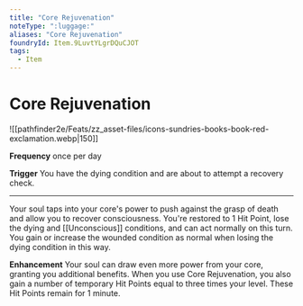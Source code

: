 ```yaml
---
title: "Core Rejuvenation"
noteType: ":luggage:"
aliases: "Core Rejuvenation"
foundryId: Item.9LuvtYLgrDQuCJOT
tags:
  - Item
---
```


# Core Rejuvenation
![[pathfinder2e/Feats/zz_asset-files/icons-sundries-books-book-red-exclamation.webp|150]]

**Frequency** once per day

**Trigger** You have the dying condition and are about to attempt a recovery check.

* * *

Your soul taps into your core's power to push against the grasp of death and allow you to recover consciousness. You're restored to 1 Hit Point, lose the dying and [[Unconscious]] conditions, and can act normally on this turn. You gain or increase the wounded condition as normal when losing the dying condition in this way.

**Enhancement** Your soul can draw even more power from your core, granting you additional benefits. When you use Core Rejuvenation, you also gain a number of temporary Hit Points equal to three times your level. These Hit Points remain for 1 minute.
